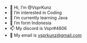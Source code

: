 - 👋 Hi, I’m @VsprKunz
- 👀 I’m interested in Coding
- 🌱 I’m currently learning Java
- 💞️ I’m form Indonesia
- 📫 My discord is Vspr#4806
- 💬 My email is vsprkunz@gmail.com

<!---
VsprKunz/VsprKunz is a ✨ special ✨ repository because its `README.md` (this file) appears on your GitHub profile.
You can click the Preview link to take a look at your changes.
--->
